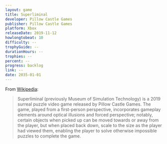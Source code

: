 ```yaml
---
layout: game
title: Superliminal
developer: Pillow Castle Games
publisher: Pillow Castle Games
platform: Xbox
releaseDate: 2019-11-12
howlongtobeat: 10
difficulty: --
trophyGuide: --
durationHours: --
trophies: --
percent: --
progress: backlog
link: --
date: 2035-01-01
---
```


From [Wikipedia](https://en.wikipedia.org/wiki/Superliminal):

> Superliminal (previously Museum of Simulation Technology) is a 2019 surreal puzzle video game released by Pillow Castle Games. The game, played from a first-person perspective, incorporates gameplay elements around optical illusions and forced perspective; notably, certain objects when picked up can be moved towards or away from the player, but when placed back down, scale to the size as the player had viewed them, enabling the player to solve otherwise impossible puzzles to complete the game.
